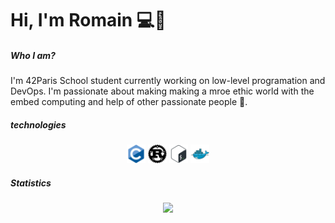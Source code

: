 # 

# Hi, I'm Romain 💻👋

##### Who I am?
I'm 42Paris School student currently working on low-level programation and DevOps.
I'm passionate about making making a mroe ethic world with the embed computing
and help of other passionate people 🌱.

##### technologies
<p align="center">
  <img src="https://raw.githubusercontent.com/devicons/devicon/2809b567852a4648062a2d3e7c1c531367458c0b/icons/c/c-original.svg" alt="c" width="30" height="30" />
  <img src="https://raw.githubusercontent.com/devicons/devicon/2809b567852a4648062a2d3e7c1c531367458c0b/icons/rust/rust-original.svg" alt="rust" width="30" height="30" />
  <img src="https://raw.githubusercontent.com/devicons/devicon/2809b567852a4648062a2d3e7c1c531367458c0b/icons/bash/bash-original.svg" alt="bash" width="30" height="30" />
  <img src="https://raw.githubusercontent.com/devicons/devicon/2809b567852a4648062a2d3e7c1c531367458c0b/icons/docker/docker-original.svg" alt="docker" width="30" height="30" />
</p>
  
##### Statistics
<p align="center">
    <img src="https://badge42.vercel.app/api/v2/cl1l2swyp000609l21r3i54a3/stats?cursusId=21&coalitionId=47" />
</p>
